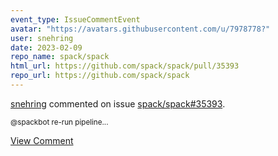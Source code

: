 ```yaml
---
event_type: IssueCommentEvent
avatar: "https://avatars.githubusercontent.com/u/7978778?"
user: snehring
date: 2023-02-09
repo_name: spack/spack
html_url: https://github.com/spack/spack/pull/35393
repo_url: https://github.com/spack/spack
---
```


<a href='https://github.com/snehring' target='_blank'>snehring</a> commented on issue <a href='https://github.com/spack/spack/pull/35393' target='_blank'>spack/spack#35393</a>.

<small>@spackbot re-run pipeline...</small>

<a href='https://github.com/spack/spack/pull/35393' target='_blank'>View Comment</a>
